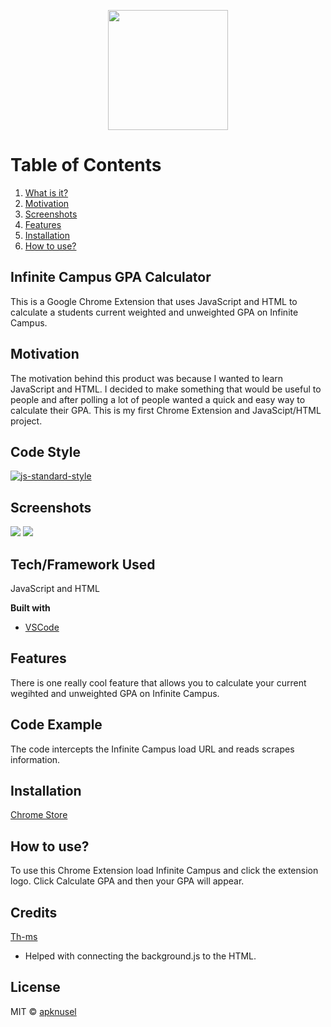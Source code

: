 <p align="center">
  <img width="192" height="192" src="https://i.gyazo.com/64a67f249e52fad1f06f97a5e27d0ffe.png">
</p>

# Table of Contents
1. [What is it?](#Infinite_Campus_GPA_Calculator)
2. [Motivation](#Motivation)
3. [Screenshots](#Screenshots)
5. [Features](#Features)
6. [Installation](#Installation)
7. [How to use?](#How_to_use?)

## Infinite Campus GPA Calculator
This is a Google Chrome Extension that uses JavaScript and HTML to calculate a students current weighted and unweighted GPA on Infinite Campus.

## Motivation
The motivation behind this product was because I wanted to learn JavaScript and HTML. I decided to make something that would be useful to people and after polling a lot of people wanted a quick and easy way to calculate their GPA. This is my first Chrome Extension and JavaScipt/HTML project.

## Code Style
[![js-standard-style](https://img.shields.io/badge/code%20style-standard-brightgreen.svg?style=flat)](https://github.com/feross/standard)
 
## Screenshots
<img src="https://i.gyazo.com/6d4c9b33bd8072c05ee8058b367a4ab8.jpg">
<img src="https://i.gyazo.com/0d042e27030445abb5ab034adef24b1f.jpg">

## Tech/Framework Used
JavaScript and HTML

<b>Built with</b>
- [VSCode](https://code.visualstudio.com/)

## Features
There is one really cool feature that allows you to calculate your current wegihted and unweighted GPA on Infinite Campus.

## Code Example
The code intercepts the Infinite Campus load URL and reads scrapes information.

## Installation
[Chrome Store](https://chrome.google.com/webstore/detail/ic-gpa-calculator/bleagfmkkdoecmeknnaeooghpfjepmjo)

## How to use?
To use this Chrome Extension load Infinite Campus and click the extension logo. Click Calculate GPA and then your GPA will appear.

## Credits
[Th-ms](https://github.com/th-ms)
- Helped with connecting the background.js to the HTML.

## License

MIT © [apknusel](https://github.com/apknusel)
